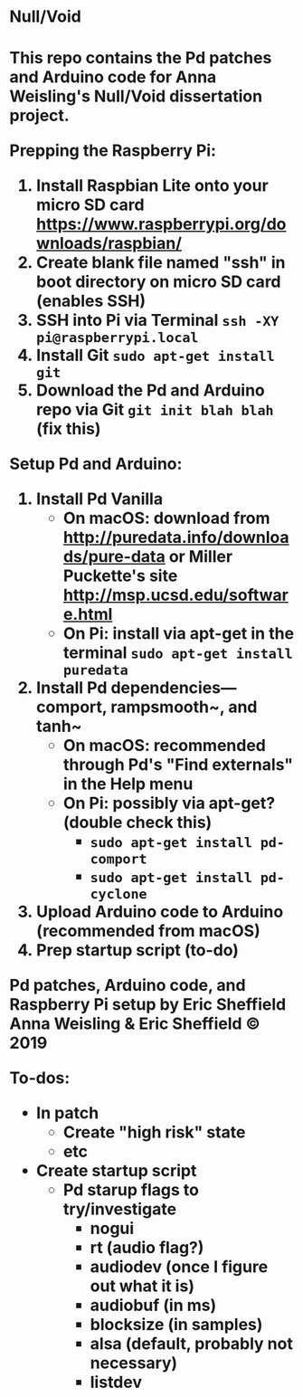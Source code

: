 <h1>Null/Void<h1>

This repo contains the Pd patches and Arduino code for Anna Weisling's <emph>Null/Void<emph> dissertation project.

Prepping the Raspberry Pi:
1. Install Raspbian Lite onto your micro SD card https://www.raspberrypi.org/downloads/raspbian/
2. Create blank file named "ssh" in boot directory on micro SD card (enables SSH)
3. SSH into Pi via Terminal `ssh -XY pi@raspberrypi.local`
4. Install Git `sudo apt-get install git`
5. Download the Pd and Arduino repo via Git `git init blah blah` (fix this)

Setup Pd and Arduino:
1. Install Pd Vanilla
    - On macOS: download from http://puredata.info/downloads/pure-data or Miller Puckette's site http://msp.ucsd.edu/software.html
    - On Pi: install via apt-get in the terminal `sudo apt-get install puredata`
2. Install Pd dependencies&mdash;comport, rampsmooth~, and tanh~
    - On macOS: recommended through Pd's "Find externals" in the Help menu
    - On Pi: possibly via apt-get? (double check this)
        - `sudo apt-get install pd-comport`
        - `sudo apt-get install pd-cyclone`
3. Upload Arduino code to Arduino (recommended from macOS)
4. Prep startup script (to-do)


Pd patches, Arduino code, and Raspberry Pi setup by Eric Sheffield
Anna Weisling & Eric Sheffield © 2019


To-dos:
- In patch
    - Create "high risk" state
    - etc
- Create startup script
    - Pd starup flags to try/investigate
        - nogui
        - rt (audio flag?)
        - audiodev (once I figure out what it is)
        - audiobuf (in ms)
        - blocksize (in samples)
        - alsa (default, probably not necessary)
        - listdev